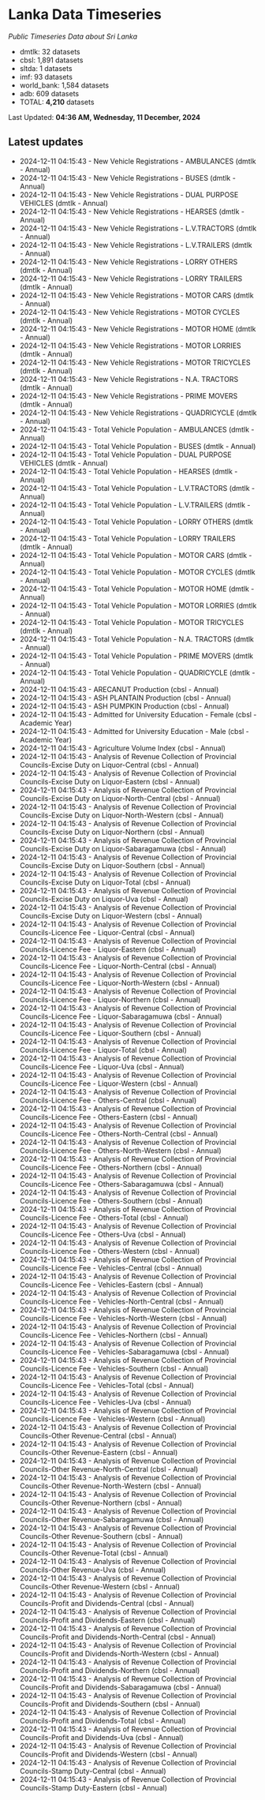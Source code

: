 # Lanka Data Timeseries
*Public Timeseries Data about Sri Lanka*

* dmtlk: 32 datasets
* cbsl: 1,891 datasets
* sltda: 1 datasets
* imf: 93 datasets
* world_bank: 1,584 datasets
* adb: 609 datasets
* TOTAL: **4,210** datasets

Last Updated: **04:36 AM, Wednesday, 11 December, 2024**

## Latest updates

* 2024-12-11 04:15:43 - New Vehicle Registrations - AMBULANCES (dmtlk - Annual)
* 2024-12-11 04:15:43 - New Vehicle Registrations - BUSES (dmtlk - Annual)
* 2024-12-11 04:15:43 - New Vehicle Registrations - DUAL PURPOSE VEHICLES (dmtlk - Annual)
* 2024-12-11 04:15:43 - New Vehicle Registrations - HEARSES (dmtlk - Annual)
* 2024-12-11 04:15:43 - New Vehicle Registrations - L.V.TRACTORS (dmtlk - Annual)
* 2024-12-11 04:15:43 - New Vehicle Registrations - L.V.TRAILERS (dmtlk - Annual)
* 2024-12-11 04:15:43 - New Vehicle Registrations - LORRY OTHERS (dmtlk - Annual)
* 2024-12-11 04:15:43 - New Vehicle Registrations - LORRY TRAILERS (dmtlk - Annual)
* 2024-12-11 04:15:43 - New Vehicle Registrations - MOTOR CARS (dmtlk - Annual)
* 2024-12-11 04:15:43 - New Vehicle Registrations - MOTOR CYCLES (dmtlk - Annual)
* 2024-12-11 04:15:43 - New Vehicle Registrations - MOTOR HOME (dmtlk - Annual)
* 2024-12-11 04:15:43 - New Vehicle Registrations - MOTOR LORRIES (dmtlk - Annual)
* 2024-12-11 04:15:43 - New Vehicle Registrations - MOTOR TRICYCLES (dmtlk - Annual)
* 2024-12-11 04:15:43 - New Vehicle Registrations - N.A. TRACTORS (dmtlk - Annual)
* 2024-12-11 04:15:43 - New Vehicle Registrations - PRIME MOVERS (dmtlk - Annual)
* 2024-12-11 04:15:43 - New Vehicle Registrations - QUADRICYCLE (dmtlk - Annual)
* 2024-12-11 04:15:43 - Total Vehicle Population - AMBULANCES (dmtlk - Annual)
* 2024-12-11 04:15:43 - Total Vehicle Population - BUSES (dmtlk - Annual)
* 2024-12-11 04:15:43 - Total Vehicle Population - DUAL PURPOSE VEHICLES (dmtlk - Annual)
* 2024-12-11 04:15:43 - Total Vehicle Population - HEARSES (dmtlk - Annual)
* 2024-12-11 04:15:43 - Total Vehicle Population - L.V.TRACTORS (dmtlk - Annual)
* 2024-12-11 04:15:43 - Total Vehicle Population - L.V.TRAILERS (dmtlk - Annual)
* 2024-12-11 04:15:43 - Total Vehicle Population - LORRY OTHERS (dmtlk - Annual)
* 2024-12-11 04:15:43 - Total Vehicle Population - LORRY TRAILERS (dmtlk - Annual)
* 2024-12-11 04:15:43 - Total Vehicle Population - MOTOR CARS (dmtlk - Annual)
* 2024-12-11 04:15:43 - Total Vehicle Population - MOTOR CYCLES (dmtlk - Annual)
* 2024-12-11 04:15:43 - Total Vehicle Population - MOTOR HOME (dmtlk - Annual)
* 2024-12-11 04:15:43 - Total Vehicle Population - MOTOR LORRIES (dmtlk - Annual)
* 2024-12-11 04:15:43 - Total Vehicle Population - MOTOR TRICYCLES (dmtlk - Annual)
* 2024-12-11 04:15:43 - Total Vehicle Population - N.A. TRACTORS (dmtlk - Annual)
* 2024-12-11 04:15:43 - Total Vehicle Population - PRIME MOVERS (dmtlk - Annual)
* 2024-12-11 04:15:43 - Total Vehicle Population - QUADRICYCLE (dmtlk - Annual)
* 2024-12-11 04:15:43 - ARECANUT Production (cbsl - Annual)
* 2024-12-11 04:15:43 - ASH PLANTAIN Production (cbsl - Annual)
* 2024-12-11 04:15:43 - ASH PUMPKIN Production (cbsl - Annual)
* 2024-12-11 04:15:43 - Admitted for University Education - Female (cbsl - Academic Year)
* 2024-12-11 04:15:43 - Admitted for University Education - Male (cbsl - Academic Year)
* 2024-12-11 04:15:43 - Agriculture Volume Index (cbsl - Annual)
* 2024-12-11 04:15:43 - Analysis of Revenue Collection of Provincial Councils-Excise Duty on Liquor-Central (cbsl - Annual)
* 2024-12-11 04:15:43 - Analysis of Revenue Collection of Provincial Councils-Excise Duty on Liquor-Eastern (cbsl - Annual)
* 2024-12-11 04:15:43 - Analysis of Revenue Collection of Provincial Councils-Excise Duty on Liquor-North-Central (cbsl - Annual)
* 2024-12-11 04:15:43 - Analysis of Revenue Collection of Provincial Councils-Excise Duty on Liquor-North-Western (cbsl - Annual)
* 2024-12-11 04:15:43 - Analysis of Revenue Collection of Provincial Councils-Excise Duty on Liquor-Northern (cbsl - Annual)
* 2024-12-11 04:15:43 - Analysis of Revenue Collection of Provincial Councils-Excise Duty on Liquor-Sabaragamuwa (cbsl - Annual)
* 2024-12-11 04:15:43 - Analysis of Revenue Collection of Provincial Councils-Excise Duty on Liquor-Southern (cbsl - Annual)
* 2024-12-11 04:15:43 - Analysis of Revenue Collection of Provincial Councils-Excise Duty on Liquor-Total (cbsl - Annual)
* 2024-12-11 04:15:43 - Analysis of Revenue Collection of Provincial Councils-Excise Duty on Liquor-Uva (cbsl - Annual)
* 2024-12-11 04:15:43 - Analysis of Revenue Collection of Provincial Councils-Excise Duty on Liquor-Western (cbsl - Annual)
* 2024-12-11 04:15:43 - Analysis of Revenue Collection of Provincial Councils-Licence Fee - Liquor-Central (cbsl - Annual)
* 2024-12-11 04:15:43 - Analysis of Revenue Collection of Provincial Councils-Licence Fee - Liquor-Eastern (cbsl - Annual)
* 2024-12-11 04:15:43 - Analysis of Revenue Collection of Provincial Councils-Licence Fee - Liquor-North-Central (cbsl - Annual)
* 2024-12-11 04:15:43 - Analysis of Revenue Collection of Provincial Councils-Licence Fee - Liquor-North-Western (cbsl - Annual)
* 2024-12-11 04:15:43 - Analysis of Revenue Collection of Provincial Councils-Licence Fee - Liquor-Northern (cbsl - Annual)
* 2024-12-11 04:15:43 - Analysis of Revenue Collection of Provincial Councils-Licence Fee - Liquor-Sabaragamuwa (cbsl - Annual)
* 2024-12-11 04:15:43 - Analysis of Revenue Collection of Provincial Councils-Licence Fee - Liquor-Southern (cbsl - Annual)
* 2024-12-11 04:15:43 - Analysis of Revenue Collection of Provincial Councils-Licence Fee - Liquor-Total (cbsl - Annual)
* 2024-12-11 04:15:43 - Analysis of Revenue Collection of Provincial Councils-Licence Fee - Liquor-Uva (cbsl - Annual)
* 2024-12-11 04:15:43 - Analysis of Revenue Collection of Provincial Councils-Licence Fee - Liquor-Western (cbsl - Annual)
* 2024-12-11 04:15:43 - Analysis of Revenue Collection of Provincial Councils-Licence Fee - Others-Central (cbsl - Annual)
* 2024-12-11 04:15:43 - Analysis of Revenue Collection of Provincial Councils-Licence Fee - Others-Eastern (cbsl - Annual)
* 2024-12-11 04:15:43 - Analysis of Revenue Collection of Provincial Councils-Licence Fee - Others-North-Central (cbsl - Annual)
* 2024-12-11 04:15:43 - Analysis of Revenue Collection of Provincial Councils-Licence Fee - Others-North-Western (cbsl - Annual)
* 2024-12-11 04:15:43 - Analysis of Revenue Collection of Provincial Councils-Licence Fee - Others-Northern (cbsl - Annual)
* 2024-12-11 04:15:43 - Analysis of Revenue Collection of Provincial Councils-Licence Fee - Others-Sabaragamuwa (cbsl - Annual)
* 2024-12-11 04:15:43 - Analysis of Revenue Collection of Provincial Councils-Licence Fee - Others-Southern (cbsl - Annual)
* 2024-12-11 04:15:43 - Analysis of Revenue Collection of Provincial Councils-Licence Fee - Others-Total (cbsl - Annual)
* 2024-12-11 04:15:43 - Analysis of Revenue Collection of Provincial Councils-Licence Fee - Others-Uva (cbsl - Annual)
* 2024-12-11 04:15:43 - Analysis of Revenue Collection of Provincial Councils-Licence Fee - Others-Western (cbsl - Annual)
* 2024-12-11 04:15:43 - Analysis of Revenue Collection of Provincial Councils-Licence Fee - Vehicles-Central (cbsl - Annual)
* 2024-12-11 04:15:43 - Analysis of Revenue Collection of Provincial Councils-Licence Fee - Vehicles-Eastern (cbsl - Annual)
* 2024-12-11 04:15:43 - Analysis of Revenue Collection of Provincial Councils-Licence Fee - Vehicles-North-Central (cbsl - Annual)
* 2024-12-11 04:15:43 - Analysis of Revenue Collection of Provincial Councils-Licence Fee - Vehicles-North-Western (cbsl - Annual)
* 2024-12-11 04:15:43 - Analysis of Revenue Collection of Provincial Councils-Licence Fee - Vehicles-Northern (cbsl - Annual)
* 2024-12-11 04:15:43 - Analysis of Revenue Collection of Provincial Councils-Licence Fee - Vehicles-Sabaragamuwa (cbsl - Annual)
* 2024-12-11 04:15:43 - Analysis of Revenue Collection of Provincial Councils-Licence Fee - Vehicles-Southern (cbsl - Annual)
* 2024-12-11 04:15:43 - Analysis of Revenue Collection of Provincial Councils-Licence Fee - Vehicles-Total (cbsl - Annual)
* 2024-12-11 04:15:43 - Analysis of Revenue Collection of Provincial Councils-Licence Fee - Vehicles-Uva (cbsl - Annual)
* 2024-12-11 04:15:43 - Analysis of Revenue Collection of Provincial Councils-Licence Fee - Vehicles-Western (cbsl - Annual)
* 2024-12-11 04:15:43 - Analysis of Revenue Collection of Provincial Councils-Other Revenue-Central (cbsl - Annual)
* 2024-12-11 04:15:43 - Analysis of Revenue Collection of Provincial Councils-Other Revenue-Eastern (cbsl - Annual)
* 2024-12-11 04:15:43 - Analysis of Revenue Collection of Provincial Councils-Other Revenue-North-Central (cbsl - Annual)
* 2024-12-11 04:15:43 - Analysis of Revenue Collection of Provincial Councils-Other Revenue-North-Western (cbsl - Annual)
* 2024-12-11 04:15:43 - Analysis of Revenue Collection of Provincial Councils-Other Revenue-Northern (cbsl - Annual)
* 2024-12-11 04:15:43 - Analysis of Revenue Collection of Provincial Councils-Other Revenue-Sabaragamuwa (cbsl - Annual)
* 2024-12-11 04:15:43 - Analysis of Revenue Collection of Provincial Councils-Other Revenue-Southern (cbsl - Annual)
* 2024-12-11 04:15:43 - Analysis of Revenue Collection of Provincial Councils-Other Revenue-Total (cbsl - Annual)
* 2024-12-11 04:15:43 - Analysis of Revenue Collection of Provincial Councils-Other Revenue-Uva (cbsl - Annual)
* 2024-12-11 04:15:43 - Analysis of Revenue Collection of Provincial Councils-Other Revenue-Western (cbsl - Annual)
* 2024-12-11 04:15:43 - Analysis of Revenue Collection of Provincial Councils-Profit and Dividends-Central (cbsl - Annual)
* 2024-12-11 04:15:43 - Analysis of Revenue Collection of Provincial Councils-Profit and Dividends-Eastern (cbsl - Annual)
* 2024-12-11 04:15:43 - Analysis of Revenue Collection of Provincial Councils-Profit and Dividends-North-Central (cbsl - Annual)
* 2024-12-11 04:15:43 - Analysis of Revenue Collection of Provincial Councils-Profit and Dividends-North-Western (cbsl - Annual)
* 2024-12-11 04:15:43 - Analysis of Revenue Collection of Provincial Councils-Profit and Dividends-Northern (cbsl - Annual)
* 2024-12-11 04:15:43 - Analysis of Revenue Collection of Provincial Councils-Profit and Dividends-Sabaragamuwa (cbsl - Annual)
* 2024-12-11 04:15:43 - Analysis of Revenue Collection of Provincial Councils-Profit and Dividends-Southern (cbsl - Annual)
* 2024-12-11 04:15:43 - Analysis of Revenue Collection of Provincial Councils-Profit and Dividends-Total (cbsl - Annual)
* 2024-12-11 04:15:43 - Analysis of Revenue Collection of Provincial Councils-Profit and Dividends-Uva (cbsl - Annual)
* 2024-12-11 04:15:43 - Analysis of Revenue Collection of Provincial Councils-Profit and Dividends-Western (cbsl - Annual)
* 2024-12-11 04:15:43 - Analysis of Revenue Collection of Provincial Councils-Stamp Duty-Central (cbsl - Annual)
* 2024-12-11 04:15:43 - Analysis of Revenue Collection of Provincial Councils-Stamp Duty-Eastern (cbsl - Annual)
